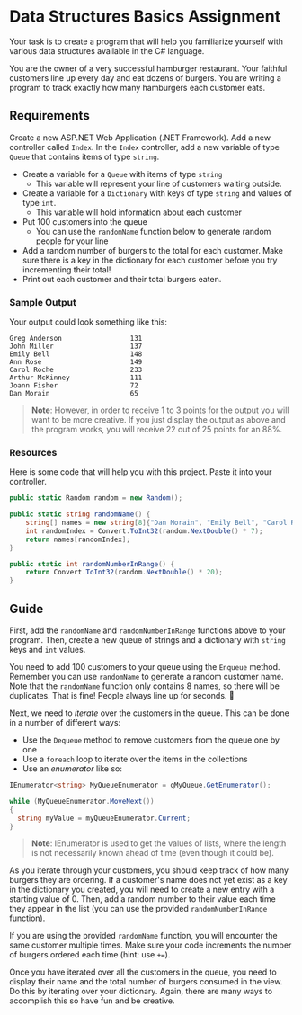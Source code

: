 # Data Structures Basics Assignment

Your task is to create a program that will help you familiarize yourself with various data structures available in the C# language.

You are the owner of a very successful hamburger restaurant. Your faithful customers line up every day and eat dozens of burgers. You are writing a program to track exactly how many hamburgers each customer eats.


## Requirements

Create a new ASP.NET Web Application (.NET Framework). Add a new controller called `Index`. In the `Index` controller, add a new variable of type `Queue` that contains items of type `string`.


* Create a variable for a `Queue` with items of type `string`
  - This variable will represent your line of customers waiting outside.
* Create a variable for a `Dictionary` with keys of type `string` and values of type `int`.
  - This variable will hold information about each customer
* Put 100 customers into the queue
  - You can use the `randomName` function below to generate random people for your line
* Add a random number of burgers to the total for each customer. Make sure there is a key in the dictionary for each customer before you try incrementing their total!
* Print out each customer and their total burgers eaten.


### Sample Output

Your output could look something like this:

```
Greg Anderson                 131
John Miller                   137
Emily Bell                    148
Ann Rose                      149
Carol Roche                   233
Arthur McKinney               111
Joann Fisher                  72
Dan Morain                    65
```

> **Note**: However, in order to receive 1 to 3 points for the output you will want to be more creative. If you just display the output as above and the program works, you will receive 22 out of 25 points for an 88%.

### Resources

Here is some code that will help you with this project. Paste it into your controller.

```csharp
public static Random random = new Random();

public static string randomName() {
    string[] names = new string[8]{"Dan Morain", "Emily Bell", "Carol Roche", "Ann Rose", "John Miller", "Greg Anderson", "Arthur McKinney", "Joann Fisher"};
    int randomIndex = Convert.ToInt32(random.NextDouble() * 7);
    return names[randomIndex];
}

public static int randomNumberInRange() {
    return Convert.ToInt32(random.NextDouble() * 20);
}
```


## Guide

First, add the `randomName` and `randomNumberInRange` functions above to your program. Then, create a new queue of strings and a dictionary with `string` keys and `int` values.

You need to add 100 customers to your queue using the `Enqueue` method. Remember you can use `randomName` to generate a random customer name. Note that the `randomName` function only contains 8 names, so there will be duplicates. That is fine! People always line up for seconds. :hamburger:

Next, we need to _iterate_ over the customers in the queue. This can be done in a number of different ways:

* Use the `Dequeue` method to remove customers from the queue one by one
* Use a `foreach` loop to iterate over the items in the collections
* Use an _enumerator_ like so:

```csharp
IEnumerator<string> MyQueueEnumerator = qMyQueue.GetEnumerator();

while (MyQueueEnumerator.MoveNext())
{
  string myValue = myQueueEnumerator.Current;
}
```

> **Note**: IEnumerator is used to get the values of lists, where the length is not necessarily known ahead of time (even though it could be).

As you iterate through your customers, you should keep track of how many burgers they are ordering. If a customer's name does not yet exist as a key in the dictionary you created, you will need to create a new entry with a starting value of 0. Then, add a random number to their value each time they appear in the list (you can use the provided `randomNumberInRange` function).

If you are using the provided `randomName` function, you will encounter the same customer multiple times. Make sure your code increments the number of burgers ordered each time (hint: use `+=`).

Once you have iterated over all the customers in the queue, you need to display their name and the total number of burgers consumed in the view. Do this by iterating over your dictionary. Again, there are many ways to accomplish this so have fun and be creative.
